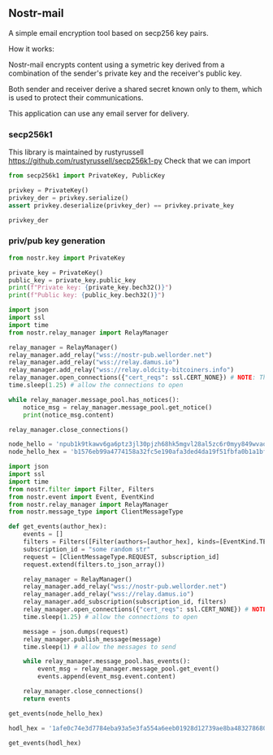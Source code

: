 
## Nostr-mail

A simple email encryption tool based on secp256 key pairs.

How it works:

Nostr-mail encrypts content using a symetric key derived from a combination of the sender's private key and the receiver's public key.

Both sender and receiver derive a shared secret known only to them, which is used to protect their communications.

This application can use any email server for delivery.




### secp256k1

This library is maintained by rustyrussell https://github.com/rustyrussell/secp256k1-py 
Check that we can import

```python
from secp256k1 import PrivateKey, PublicKey
```

```python
privkey = PrivateKey()
privkey_der = privkey.serialize()
assert privkey.deserialize(privkey_der) == privkey.private_key
```

```python
privkey_der
```

### priv/pub key generation

```python
from nostr.key import PrivateKey

private_key = PrivateKey()
public_key = private_key.public_key
print(f"Private key: {private_key.bech32()}")
print(f"Public key: {public_key.bech32()}")
```

```python
import json
import ssl
import time
from nostr.relay_manager import RelayManager

relay_manager = RelayManager()
relay_manager.add_relay("wss://nostr-pub.wellorder.net")
relay_manager.add_relay("wss://relay.damus.io")
relay_manager.add_relay("wss://relay.oldcity-bitcoiners.info")
relay_manager.open_connections({"cert_reqs": ssl.CERT_NONE}) # NOTE: This disables ssl certificate verification
time.sleep(1.25) # allow the connections to open

while relay_manager.message_pool.has_notices():
    notice_msg = relay_manager.message_pool.get_notice()
    print(notice_msg.content)

relay_manager.close_connections()
```

```python
node_hello = 'npub1k9tkawv6ga6ptz3jl30pjzh68hk5mgvl28al5zc6r0myy849wvaq38a70g'
node_hello_hex = 'b1576eb99a4774158a32fc5e190afa3ded4da19f51fbfa0b1a1bf6421ea5733a'
```

```python
import json
import ssl
import time
from nostr.filter import Filter, Filters
from nostr.event import Event, EventKind
from nostr.relay_manager import RelayManager
from nostr.message_type import ClientMessageType
```

```python
def get_events(author_hex):
    events = []
    filters = Filters([Filter(authors=[author_hex], kinds=[EventKind.TEXT_NOTE])])
    subscription_id = "some random str"
    request = [ClientMessageType.REQUEST, subscription_id]
    request.extend(filters.to_json_array())

    relay_manager = RelayManager()
    relay_manager.add_relay("wss://nostr-pub.wellorder.net")
    relay_manager.add_relay("wss://relay.damus.io")
    relay_manager.add_subscription(subscription_id, filters)
    relay_manager.open_connections({"cert_reqs": ssl.CERT_NONE}) # NOTE: This disables ssl certificate verification
    time.sleep(1.25) # allow the connections to open

    message = json.dumps(request)
    relay_manager.publish_message(message)
    time.sleep(1) # allow the messages to send

    while relay_manager.message_pool.has_events():
        event_msg = relay_manager.message_pool.get_event()
        events.append(event_msg.event.content)

    relay_manager.close_connections()
    return events
```

```python
get_events(node_hello_hex)
```

```python
hodl_hex = '1afe0c74e3d7784eba93a5e3fa554a6eeb01928d12739ae8ba4832786808e36d'
```

```python
get_events(hodl_hex)
```

```python

```
